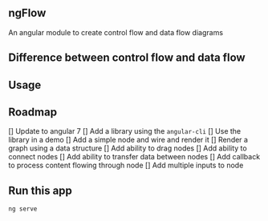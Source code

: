 ## ngFlow

An angular module to create control flow and data flow diagrams

## Difference between control flow and data flow

## Usage

## Roadmap

[] Update to angular 7
[] Add a library using the `angular-cli`
[] Use the library in a demo 
[] Add a simple node and wire and render it
[] Render a graph using a data structure
[] Add ability to drag nodes
[] Add ability to connect nodes
[] Add ability to transfer data between nodes
[] Add callback to process content flowing through node
[] Add multiple inputs to node
 
## Run this app

`ng serve`



